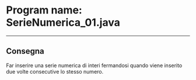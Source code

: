 # Program name: SerieNumerica_01.java
---

## Consegna
Far inserire una serie numerica di interi fermandosi quando viene inserito due volte consecutive lo stesso numero.